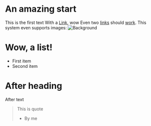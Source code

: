 # An amazing start

This is the first text 
With a [Link](https://pipinspace.github.io), wow
Even two [links](https://pipinspace.github.io) should [work](https://pipinspace.github.io).
This system even supports images:
![Background](./img/TitleBackground.png)

# Wow, a list!

- First item
- Second item

# After heading

After text
> This is quote
> - By me